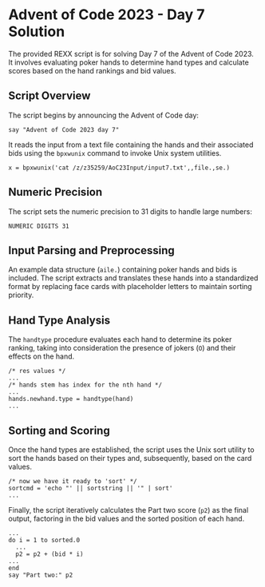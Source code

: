 # Advent of Code 2023 - Day 7 Solution

The provided REXX script is for solving Day 7 of the Advent of Code 2023. It involves evaluating poker hands to determine hand types and calculate scores based on the hand rankings and bid values.

## Script Overview

The script begins by announcing the Advent of Code day:

```rexx
say "Advent of Code 2023 day 7"
```

It reads the input from a text file containing the hands and their associated bids using the `bpxwunix` command to invoke Unix system utilities.

```rexx
x = bpxwunix('cat /z/z35259/AoC23Input/input7.txt',,file.,se.)
```

## Numeric Precision

The script sets the numeric precision to 31 digits to handle large numbers:

```rexx
NUMERIC DIGITS 31
```

## Input Parsing and Preprocessing

An example data structure (`aile.`) containing poker hands and bids is included. The script extracts and translates these hands into a standardized format by replacing face cards with placeholder letters to maintain sorting priority.

## Hand Type Analysis

The `handtype` procedure evaluates each hand to determine its poker ranking, taking into consideration the presence of jokers (`O`) and their effects on the hand.

```rexx
/* res values */
...
/* hands stem has index for the nth hand */
...
hands.newhand.type = handtype(hand)
...
```

## Sorting and Scoring

Once the hand types are established, the script uses the Unix sort utility to sort the hands based on their types and, subsequently, based on the card values.

```rexx
/* now we have it ready to 'sort' */
sortcmd = 'echo "' || sortstring || '" | sort'
...
```

Finally, the script iteratively calculates the Part two score (`p2`) as the final output, factoring in the bid values and the sorted position of each hand.

```rexx
...
do i = 1 to sorted.0
  ...
  p2 = p2 + (bid * i)
...
end
say "Part two:" p2
```
